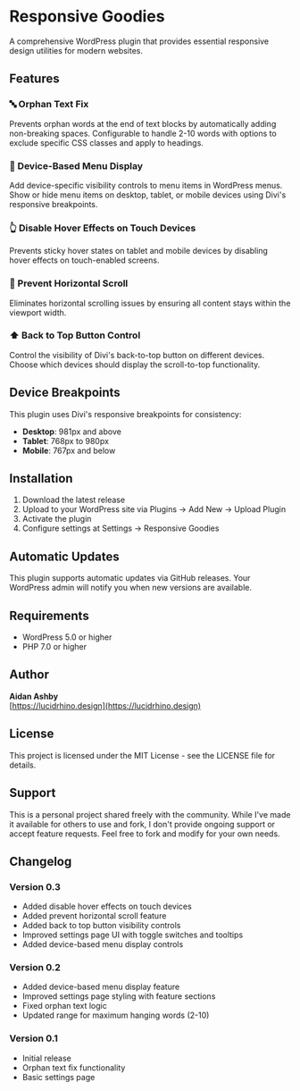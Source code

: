 # Responsive Goodies

A comprehensive WordPress plugin that provides essential responsive design utilities for modern websites.

## Features

### 🔤 Orphan Text Fix
Prevents orphan words at the end of text blocks by automatically adding non-breaking spaces. Configurable to handle 2-10 words with options to exclude specific CSS classes and apply to headings.

### 📱 Device-Based Menu Display
Add device-specific visibility controls to menu items in WordPress menus. Show or hide menu items on desktop, tablet, or mobile devices using Divi's responsive breakpoints.

### 👆 Disable Hover Effects on Touch Devices
Prevents sticky hover states on tablet and mobile devices by disabling hover effects on touch-enabled screens.

### 📏 Prevent Horizontal Scroll
Eliminates horizontal scrolling issues by ensuring all content stays within the viewport width.

### ⬆️ Back to Top Button Control
Control the visibility of Divi's back-to-top button on different devices. Choose which devices should display the scroll-to-top functionality.

## Device Breakpoints

This plugin uses Divi's responsive breakpoints for consistency:
- **Desktop**: 981px and above
- **Tablet**: 768px to 980px  
- **Mobile**: 767px and below

## Installation

1. Download the latest release
2. Upload to your WordPress site via Plugins → Add New → Upload Plugin
3. Activate the plugin
4. Configure settings at Settings → Responsive Goodies

## Automatic Updates

This plugin supports automatic updates via GitHub releases. Your WordPress admin will notify you when new versions are available.

## Requirements

- WordPress 5.0 or higher
- PHP 7.0 or higher

## Author

**Aidan Ashby**  
[https://lucidrhino.design](https://lucidrhino.design)

## License

This project is licensed under the MIT License - see the LICENSE file for details.

## Support

This is a personal project shared freely with the community. While I've made it available for others to use and fork, I don't provide ongoing support or accept feature requests. Feel free to fork and modify for your own needs.

## Changelog

### Version 0.3
- Added disable hover effects on touch devices
- Added prevent horizontal scroll feature
- Added back to top button visibility controls
- Improved settings page UI with toggle switches and tooltips
- Added device-based menu display controls

### Version 0.2
- Added device-based menu display feature
- Improved settings page styling with feature sections
- Fixed orphan text logic
- Updated range for maximum hanging words (2-10)

### Version 0.1
- Initial release
- Orphan text fix functionality
- Basic settings page
